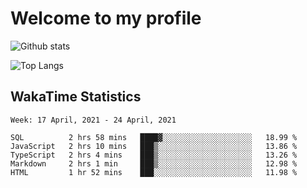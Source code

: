 # Welcome to my profile

![Github stats](https://github-readme-stats.vercel.app/api?username=xinthose&show_icons=true&theme=radical&count_private=true)

![Top Langs](https://github-readme-stats.vercel.app/api/top-langs/?username=xinthose)

## WakaTime Statistics
<!--START_SECTION:waka-->
```text
Week: 17 April, 2021 - 24 April, 2021

SQL          2 hrs 58 mins   ████▓░░░░░░░░░░░░░░░░░░░░   18.99 % 
JavaScript   2 hrs 10 mins   ███▒░░░░░░░░░░░░░░░░░░░░░   13.86 % 
TypeScript   2 hrs 4 mins    ███▒░░░░░░░░░░░░░░░░░░░░░   13.26 % 
Markdown     2 hrs 1 min     ███▒░░░░░░░░░░░░░░░░░░░░░   12.98 % 
HTML         1 hr 52 mins    ███░░░░░░░░░░░░░░░░░░░░░░   11.98 % 
```
<!--END_SECTION:waka-->
